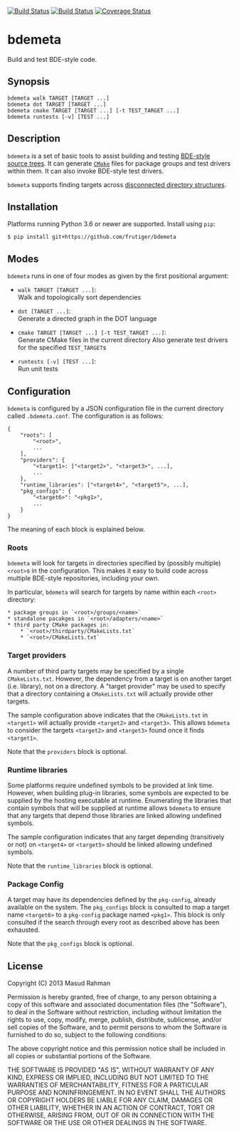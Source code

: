 [![Build Status](https://img.shields.io/travis/frutiger/bdemeta/master.svg?style=flat-square&logo=linux&logoColor=white)](https://travis-ci.org/frutiger/bdemeta)
[![Build Status](https://img.shields.io/appveyor/ci/frutiger/bdemeta/master.svg?style=flat-square&logo=windows)](https://ci.appveyor.com/project/frutiger/bdemeta)
[![Coverage Status](https://img.shields.io/coveralls/github/frutiger/bdemeta/master.svg?style=flat-square)](https://coveralls.io/github/frutiger/bdemeta?branch=master)

# bdemeta

Build and test BDE-style code.

## Synopsis

`bdemeta walk TARGET [TARGET ...]`<br/>
`bdemeta dot TARGET [TARGET ...]`<br/>
`bdemeta cmake TARGET [TARGET ...] [-t TEST_TARGET ...]`<br/>
`bdemeta runtests [-v] [TEST ...]`

## Description

`bdemeta` is a set of basic tools to assist building and testing [BDE-style
source trees](https://github.com/bloomberg/bde).  It can generate
[`CMake`](https://cmake.org) files for package groups and test drivers within
them.  It can also invoke BDE-style test drivers.

`bdemeta` supports finding targets across [disconnected directory
structures](#roots).

## Installation

Platforms running Python 3.6 or newer are supported.  Install using `pip`:

    $ pip install git+https://github.com/frutiger/bdemeta

## Modes

`bdemeta` runs in one of four modes as given by the first positional argument:

  * `walk TARGET [TARGET ...]`:<br/>
    Walk and topologically sort dependencies

  * `dot [TARGET ...]`:<br/>
    Generate a directed graph in the DOT language

  * `cmake TARGET [TARGET ...] [-t TEST_TARGET ...]`:<br/>
    Generate CMake files in the current directory
    Also generate test drivers for the specified `TEST_TARGET`s

  * `runtests [-v] [TEST ...]`:<br/>
    Run unit tests

## Configuration

`bdemeta` is configured by a JSON configuration file in the current directory
called `.bdemeta.conf`.  The configuration is as follows:

    {
        "roots": [
            "<root>",
            ...
        ],
        "providers": {
            "<target1>: ["<target2>", "<target3>", ...],
            ...
        },
        "runtime_libraries": ["<target4>", "<target5">, ...],
        "pkg_configs": {
            "<target6>": "<pkg1>",
            ...
        }
    }

The meaning of each block is explained below.

### Roots

`bdemeta` will look for targets in directories specified by (possibly multiple)
`<root>`s in the configuration.  This makes it easy to build code across
multiple BDE-style repositories, including your own.

In particular, `bdemeta` will search for targets by name within each `<root>`
directory:

    * package groups in `<root>/groups/<name>`
    * standalone pacakges in `<root>/adapters/<name>`
    * third party CMake packages in:
        * `<root>/thirdparty/CMakeLists.txt`
        * `<root>/CMakeLists.txt`

### Target providers

A number of third party targets may be specified by a single `CMakeLists.txt`.
However, the dependency from a target is on another target (i.e. library), not
on a directory.  A "target provider" may be used to specify that a directory
containing a `CMakeLists.txt` will actually provide other targets.

The sample configuration above indicates that the `CMakeLists.txt` in
`<target1>` will actually provide `<target2>` and `<target3>`.  This allows
`bdemeta` to consider the targets `<target2>` and `<target3>` found once it
finds `<target1>`.

Note that the `providers` block is optional.

### Runtime libraries

Some platforms require undefined symbols to be provided at link time.  However,
when building plug-in libraries, some symbols are expected to be supplied by
the hosting executable at runtime.  Enumerating the libraries that contain
symbols that will be supplied at runtime allows `bdemeta` to ensure that any
targets that depend those libraries are linked allowing undefined symbols.

The sample configuration indicates that any target depending (transitively or
not) on `<target4>` or `<target5>` should be linked allowing undefined symbols.

Note that the `runtime_libraries` block is optional.

### Package Config

A target may have its dependencies defined by the `pkg-config`, already
available on the system.  The `pkg_configs` block is consulted to map a target
name `<target6>` to a `pkg-config` package named `<pkg1>`.  This block
is only consulted if the search through every root as described above has been
exhausted.

Note that the `pkg_configs` block is optional.

## License

Copyright (C) 2013 Masud Rahman

Permission is hereby granted, free of charge, to any person obtaining a copy of
this software and associated documentation files (the "Software"), to deal in
the Software without restriction, including without limitation the rights to
use, copy, modify, merge, publish, distribute, sublicense, and/or sell copies
of the Software, and to permit persons to whom the Software is furnished to do
so, subject to the following conditions:

The above copyright notice and this permission notice shall be included in all
copies or substantial portions of the Software.

THE SOFTWARE IS PROVIDED "AS IS", WITHOUT WARRANTY OF ANY KIND, EXPRESS OR
IMPLIED, INCLUDING BUT NOT LIMITED TO THE WARRANTIES OF MERCHANTABILITY,
FITNESS FOR A PARTICULAR PURPOSE AND NONINFRINGEMENT. IN NO EVENT SHALL THE
AUTHORS OR COPYRIGHT HOLDERS BE LIABLE FOR ANY CLAIM, DAMAGES OR OTHER
LIABILITY, WHETHER IN AN ACTION OF CONTRACT, TORT OR OTHERWISE, ARISING FROM,
OUT OF OR IN CONNECTION WITH THE SOFTWARE OR THE USE OR OTHER DEALINGS IN THE
SOFTWARE.

